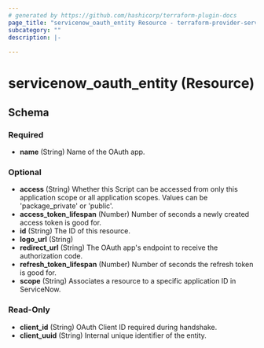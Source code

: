 ```yaml
---
# generated by https://github.com/hashicorp/terraform-plugin-docs
page_title: "servicenow_oauth_entity Resource - terraform-provider-servicenow"
subcategory: ""
description: |-
  
---
```


# servicenow_oauth_entity (Resource)





<!-- schema generated by tfplugindocs -->
## Schema

### Required

- **name** (String) Name of the OAuth app.

### Optional

- **access** (String) Whether this Script can be accessed from only this application scope or all application scopes. Values can be 'package_private' or 'public'.
- **access_token_lifespan** (Number) Number of seconds a newly created access token is good for.
- **id** (String) The ID of this resource.
- **logo_url** (String)
- **redirect_url** (String) The OAuth app's endpoint to receive the authorization code.
- **refresh_token_lifespan** (Number) Number of seconds the refresh token is good for.
- **scope** (String) Associates a resource to a specific application ID in ServiceNow.

### Read-Only

- **client_id** (String) OAuth Client ID required during handshake.
- **client_uuid** (String) Internal unique identifier of the entity.


